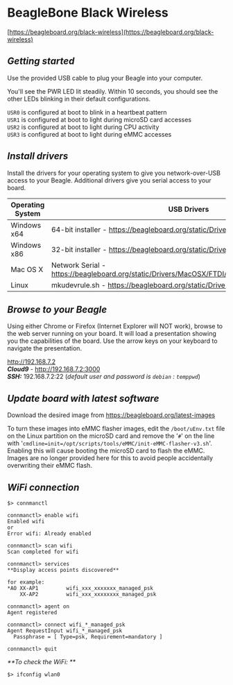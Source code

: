 # **BeagleBone Black Wireless**


[https://beagleboard.org/black-wireless](https://beagleboard.org/black-wireless)


## _Getting started_

Use the provided USB cable to plug your Beagle into your computer.

You'll see the PWR LED lit steadily. Within 10 seconds, you should see the other LEDs blinking in their default configurations.

`USR0` is configured at boot to blink in a heartbeat pattern  
`USR1` is configured at boot to light during microSD card accesses  
`USR2` is configured at boot to light during CPU activity  
`USR3` is configured at boot to light during eMMC accesses  


## _Install drivers_

Install the drivers for your operating system to give you network-over-USB access to your Beagle. Additional drivers give you serial access to your board.

| Operating System | USB Drivers |
| ---------------- | ----------- |
| Windows x64      | 64-bit installer - https://beagleboard.org/static/Drivers/Windows/BONE_D64.exe |
| Windows x86      | 32-bit installer - https://beagleboard.org/static/Drivers/Windows/BONE_DRV.exe |
| Mac OS X         | Network Serial - https://beagleboard.org/static/Drivers/MacOSX/FTDI/EnergiaFTDIDrivers2.2.18.pkg |
| Linux            | mkudevrule.sh - https://beagleboard.org/static/Drivers/Linux/FTDI/mkudevrule.sh |


## _Browse to your Beagle_

Using either Chrome or Firefox (Internet Explorer will NOT work), browse to the web server running on your board. It will load a presentation showing you the capabilities of the board. Use the arrow keys on your keyboard to navigate the presentation.

http://192.168.7.2  
_**Cloud9**_ - http://192.168.7.2:3000  
_**SSH:**_ 192.168.7.2:22  (_default user and password is `debian` : `temppwd`_)


## _Update board with latest software_

Download the desired image from https://beagleboard.org/latest-images

To turn these images into eMMC flasher images, edit the `/boot/uEnv.txt` file on the Linux partition on the microSD card and remove the '`#`' on the line with '`cmdline=init=/opt/scripts/tools/eMMC/init-eMMC-flasher-v3.sh`'. Enabling this will cause booting the microSD card to flash the eMMC. Images are no longer provided here for this to avoid people accidentally overwriting their eMMC flash.


## _WiFi connection_

```
$> connmanctl

connmanctl> enable wifi
Enabled wifi
or
Error wifi: Already enabled

connmanctl> scan wifi
Scan completed for wifi

connmanctl> services
**Display access points discovered**

for example:
*AO XX-AP1         wifi_xxx_xxxxxxx_managed_psk
    XX-AP2         wifi_xxx_xxxxxxxx_managed_psk

connmanctl> agent on
Agent registered

connmanctl> connect wifi_*_managed_psk
Agent RequestInput wifi_*_managed_psk
  Passphrase = [ Type=psk, Requirement=mandatory ]

connmanctl> quit
```

_**To check the WiFi: **_ 
```
$> ifconfig wlan0
```
